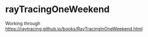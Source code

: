 # rayTracingOneWeekend
Working through https://raytracing.github.io/books/RayTracingInOneWeekend.html

